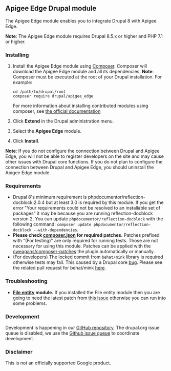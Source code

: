 Apigee Edge Drupal module
---

The Apigee Edge module enables you to integrate Drupal 8 with Apigee Edge.

**Note**: The Apigee Edge module requires Drupal 8.5.x or higher and PHP 7.1 or higher.

### Installing

1. Install the Apigee Edge module using [Composer](https://getcomposer.org/).
  Composer will download the Apigee Edge module and all its dependencies.
  **Note**: Composer must be executed at the root of your Drupal installation.
  For example:
   ```
   cd /path/to/drupal/root
   composer require drupal/apigee_edge
   ```
   
    For more information about installing contributed modules using composer, see [the official documentation](https://www.drupal.org/docs/develop/using-composer/using-composer-to-manage-drupal-site-dependencies#managing-contributed)
1. Click **Extend** in the Drupal administration menu.
1. Select the **Apigee Edge** module.
1. Click **Install**.

**Note**: If you do not configure the connection between Drupal and Apigee Edge, you will not be able to register developers on the site and may cause other issues with Drupal core functions. If you do not plan to configure the connection between Drupal and Apigee Edge, you should uninstall the Apigee Edge module.

### Requirements

* Drupal 8's minimum requirement is phpdocumentor/reflection-docblock:2.0.4 but at least 3.0 is required by this module. If you get the error  "Your requirements could not be resolved to an installable set of packages" it may be because you are running reflection-docblock version 2. You can update `phpdocumentor/reflection-docblock` with the following command: `composer update phpdocumentor/reflection-docblock --with-dependencies`.
* **Please check [composer.json](https://github.com/apigee/apigee-edge-drupal/blob/8.x-1.x/composer.json) for required patches.** Patches prefixed with "(For testing)" are only required for running tests. Those are not necessary for using this module. Patches can be applied with the [cweagans/composer-patches](https://packagist.org/packages/cweagans/composer-patches) the plugin automatically or manually.
* (For developers) The locked commit from `behat/mink` library is required otherwise tests may fail. This caused by a Drupal core [bug](https://www.drupal.org/project/drupal/issues/2956279). Please see the related pull request for behat/mink [here](https://github.com/minkphp/Mink/pull/760).

### Troubleshooting 

* **[File entity](https://www.drupal.org/project/file_entity) module.** If you installed the File entity module then you are going to need the latest patch from [this issue](https://www.drupal.org/project/file_entity/issues/2977747) otherwise you can run into some problems.

### Development

Development is happening in our [GitHub repository](https://github.com/apigee/apigee-edge-drupal). The drupal.org issue queue is disabled, we use the [Github issue queue](https://github.com/apigee/apigee-edge-drupal/issues) to coordinate development.

### Disclaimer

This is not an officially supported Google product.
